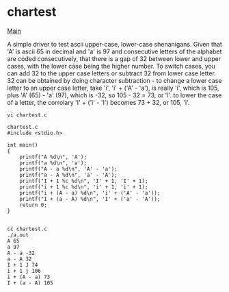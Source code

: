 # chartest
[Main](knr.md)

A simple driver to test ascii upper-case, lower-case shenanigans. Given that 'A' is ascii 65 in decimal and 'a' is 97 and consecutive letters of the alphabet are coded consecutively, that there is a gap of 32 between lower and upper cases, with the lower case being the higher number. To switch cases, you can add 32 to the upper case letters or subtract 32 from lower case letter. 32 can be obtained by doing character subtraction - to change a lower case letter to an upper case letter, take 'i', 'i' + ('A' - 'a'), is really 'i', which is 105, plus 'A' (65) - 'a' (97), which is -32, so 105 - 32 = 73, or 'I'. to lower the case of a letter, the corrolary 'I' + ('i' - 'I') becomes 73 + 32, or 105, 'i'.

```
vi chartest.c

chartest.c 
#include <stdio.h>

int main()
{
	printf("A %d\n", 'A');
	printf("a %d\n", 'a');
	printf("A - a %d\n", 'A' - 'a');
	printf("a - A %d\n", 'a' - 'A');
	printf("I + 1 %c %d\n", 'I' + 1, 'I' + 1);
	printf("i + 1 %c %d\n", 'i' + 1, 'i' + 1);
	printf("i + (A - a) %d\n", 'i' + ('A' - 'a'));
	printf("I + (a - A) %d\n", 'I' + ('a' - 'A'));
	return 0;
}


cc chartest.c 
./a.out 
A 65
a 97
A - a -32
a - A 32
I + 1 J 74
i + 1 j 106
i + (A - a) 73
I + (a - A) 105

```

